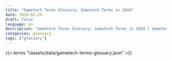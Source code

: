 ```yaml
---
title: "Gametech Terms Glossary: Gametech Terms in 2024"  
date: 2024-02-25
draft: false
language: en
description: "Gametech Terms Glossary: Gametech Terms in 2024 | Gametech Terms Glossary"
categories: glossary
tags: ["glossary"]
---
```


{{< terms "/assets/data/gametech-terms-glossary.json" >}}